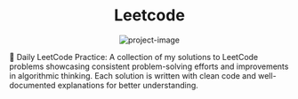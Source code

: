 <h1 align="center" id="title">Leetcode</h1>

<p align="center"><img src="https://socialify.git.ci/vaibhavsrivastava00/Leetcode/image?font=Source+Code+Pro&amp;language=1&amp;name=1&amp;owner=1&amp;pattern=Transparent&amp;stargazers=1&amp;theme=Dark" alt="project-image"></p>

<p id="description">🚀 Daily LeetCode Practice: A collection of my solutions to LeetCode problems showcasing consistent problem-solving efforts and improvements in algorithmic thinking. Each solution is written with clean code and well-documented explanations for better understanding.</p>
